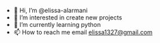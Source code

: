 - 👋 Hi, I’m @elissa-alarmani
- 👀 I’m interested in create new projects
- 🌱 I’m currently learning python
- 📫 How to reach me email elissa1327@gmail.com

<!---
elissa-alarmani/elissa-alarmani is a ✨ special ✨ repository because its `README.md` (this file) appears on your GitHub profile.
You can click the Preview link to take a look at your changes.
--->
